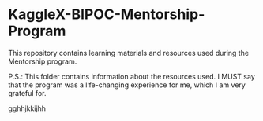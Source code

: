 # KaggleX-BIPOC-Mentorship-Program
This repository contains learning materials and resources used during the Mentorship program.

P.S.: This folder contains information about the resources used. I MUST say that the program was a life-changing experience for me, which I am very grateful for.


gghhjkkijhh
